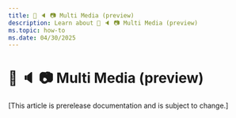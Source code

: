 ```yaml
---
title: 💬 🔈 📷 Multi Media (preview)
description: Learn about 💬 🔈 📷 Multi Media (preview)
ms.topic: how-to
ms.date: 04/30/2025
---
```


# 💬 🔈 📷 Multi Media (preview)

[This article is prerelease documentation and is subject to change.]